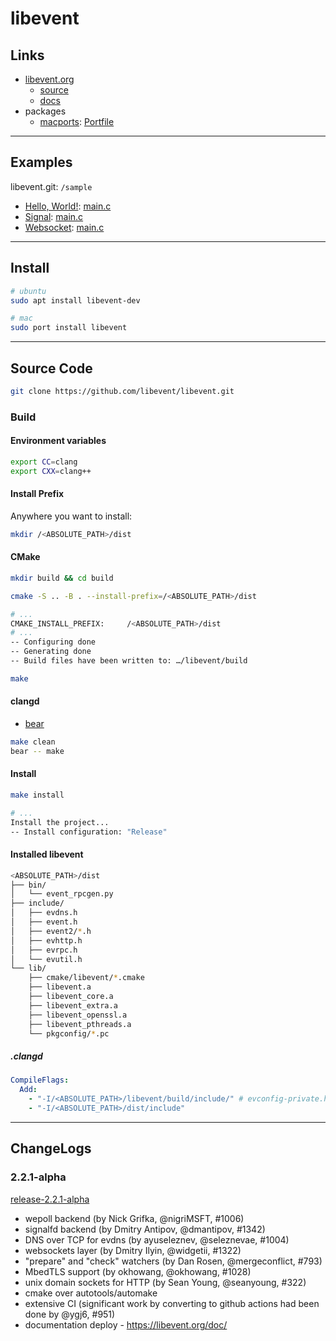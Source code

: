 # libevent

## Links

- [libevent.org](https://libevent.org)
  - [source](https://github.com/libevent/libevent)
  - [docs](https://libevent.org/libevent-book/)
- packages
  - [macports](https://ports.macports.org/port/libevent/details/): [Portfile](https://github.com/macports/macports-ports/blob/master/devel/libevent/Portfile)

---

## Examples

libevent.git: `/sample`

- [Hello, World!](/libevent/examples/helloworld/README.md): [main.c](/libevent/examples/helloworld/main.c)
- [Signal](/libevent/examples/signal/README.md): [main.c](/libevent/examples/signal/main.c)
- [Websocket](/libevent/examples/websocket/README.md): [main.c](/libevent/examples/websocket/main.c)

---

## Install

```bash
# ubuntu
sudo apt install libevent-dev

# mac
sudo port install libevent
```

---

## Source Code

```bash
git clone https://github.com/libevent/libevent.git
```

### Build

#### Environment variables

```bash
export CC=clang
export CXX=clang++
```

#### Install Prefix

Anywhere you want to install:

```bash
mkdir /<ABSOLUTE_PATH>/dist
```

#### CMake

```bash
mkdir build && cd build
```

```bash
cmake -S .. -B . --install-prefix=/<ABSOLUTE_PATH>/dist

# ...
CMAKE_INSTALL_PREFIX:     /<ABSOLUTE_PATH>/dist
# ...
-- Configuring done
-- Generating done
-- Build files have been written to: …/libevent/build
```

```bash
make
```

#### clangd

- [bear](https://github.com/rizsotto/Bear)

```bash
make clean
bear -- make
```

#### Install

```bash
make install

# ...
Install the project...
-- Install configuration: "Release"
```

#### Installed libevent

```bash
<ABSOLUTE_PATH>/dist
├── bin/
│   └── event_rpcgen.py
├── include/
│   ├── evdns.h
│   ├── event.h
│   ├── event2/*.h
│   ├── evhttp.h
│   ├── evrpc.h
│   └── evutil.h
└── lib/
    ├── cmake/libevent/*.cmake
    ├── libevent.a
    ├── libevent_core.a
    ├── libevent_extra.a
    ├── libevent_openssl.a
    ├── libevent_pthreads.a
    └── pkgconfig/*.pc
```

##### .clangd

```yml
CompileFlags:
  Add:
    - "-I/<ABSOLUTE_PATH>/libevent/build/include/" # evconfig-private.h
    - "-I/<ABSOLUTE_PATH>/dist/include"
```

---

## ChangeLogs

### 2.2.1-alpha

[release-2.2.1-alpha](https://github.com/libevent/libevent/releases/tag/release-2.2.1-alpha)

- wepoll backend (by Nick Grifka, @nigriMSFT, #1006)
- signalfd backend (by Dmitry Antipov, @dmantipov, #1342)
- DNS over TCP for evdns (by ayuseleznev, @seleznevae, #1004)
- websockets layer (by Dmitry Ilyin, @widgetii, #1322)
- "prepare" and "check" watchers (by Dan Rosen, @mergeconflict, #793)
- MbedTLS support (by okhowang, @okhowang, #1028)
- unix domain sockets for HTTP (by Sean Young, @seanyoung, #322)
- cmake over autotools/automake
- extensive CI (significant work by converting to github actions had been done by @ygj6, #951)
- documentation deploy - https://libevent.org/doc/

